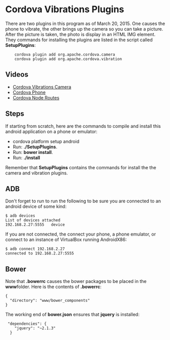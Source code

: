 # Cordova Vibrations Plugins

There are two plugins in this program as of March 20, 2015. One causes
the phone to vibrate, the other brings up the camera so you can take a
picture. After the picture is taken, the photo is display in an HTML
IMG element. They commands for installing the plugins are listed in
the script called **SetupPlugins**:

```
    cordova plugin add org.apache.cordova.camera
    cordova plugin add org.apache.cordova.vibration
```

## Videos

- [Cordova Vibrations Camera](https://youtu.be/_BU4h-Oe3-A)
- [Cordova Phone](https://youtu.be/figWUktn_2I)
- [Cordova Node Routes](https://youtu.be/ft_ih30yqIY)

## Steps

If starting from scratch, here are the commands to compile and install
this android application on a phone or emulator:

- cordova platform setup android
- Run: **./SetupPlugins**.
- Run: **bower install**.
- Run: **./install**

Remember that **SetupPlugins** contains the commands for
install the the camera and vibration plugins.

## ADB

Don't forget to run to run the following to be sure you are
connected to an android device of some kind:

```
$ adb devices
List of devices attached
192.168.2.27:5555	device
```

If you are not connected, the connect your phone, a phone emulator,
or connect to an instance of VirtualBox running AndroidX86:

```
$ adb connect 192.168.2.27
connected to 192.168.2.27:5555
```

## Bower

Note that **.bowerrc** causes the bower packages to be placed in the
**www**folder. Here is the contents of **.bowerrc**:

```
{
  "directory": "www/bower_components"
}
```

The working end of **bower.json** ensures that **jquery** is installed:

```
 "dependencies": {
    "jquery": "~2.1.3"
  }
```